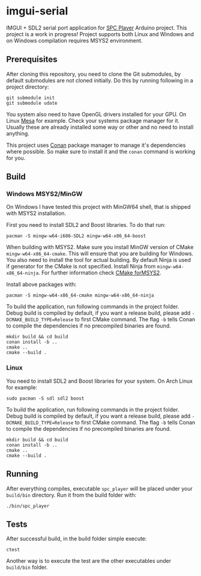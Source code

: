 # imgui-serial

IMGUI + SDL2 serial port application for [SPC
Player](https://github.com/Kazhuu/spc-player) Arduino project. This project is a
work in progress! Project supports both Linux and Windows and on Windows
compilation requires MSYS2 environment.

## Prerequisites

After cloning this repository, you need to clone the Git submodules, by default
submodules are not cloned initially. Do this by running following in a project
directory:

```shell
git submodule init
git submodule udate
```

You system also need to have OpenGL drivers installed for your GPU. On Linux
[Mesa](https://mesa3d.org/) for example. Check your systems package manager for
it. Usually these are already installed some way or other and no need to install
anything.

This project uses [Conan](https://conan.io/) package manager to manage it's
dependencies where possible. So make sure to install it and the `conan` command
is working for you.

## Build

### Windows MSYS2/MinGW

On Windows I have tested this project with MinGW64 shell, that is shipped with
MSYS2 installation.

First you need to install SDL2 and Boost libraries. To do that run:

```shell
pacman -S mingw-w64-i686-SDL2 mingw-w64-x86_64-boost
```

When building with MSYS2. Make sure you install MinGW version of CMake
`mingw-w64-x86_64-cmake`. This will ensure that you are building for Windows.
You also need to install the tool for actual building. By default Ninja is used
if generator for the CMake is not specified. Install Ninja from
`mingw-w64-x86_64-ninja`. For further information check
[CMake forMSYS2](https://www.msys2.org/docs/cmake/).

Install above packages with:

```shell
pacman -S mingw-w64-x86_64-cmake mingw-w64-x86_64-ninja
```

To build the application, run following commands in the project folder. Debug
build is compiled by default, if you want a release build, please add
`-DCMAKE_BUILD_TYPE=Release` to first CMake command. The flag `-b` tells Conan
to compile the dependencies if no precompiled binaries are found.

```shell
mkdir build && cd build
conan install -b ..
cmake ..
cmake --build .
```

### Linux

You need to install SDL2 and Boost libraries for your system. On Arch Linux for
example:

```shell
sudo pacman -S sdl sdl2 boost
```

To build the application, run following commands in the project folder. Debug
build is compiled by default, if you want a release build, please add
`-DCMAKE_BUILD_TYPE=Release` to first CMake command. The flag `-b` tells Conan
to compile the dependencies if no precompiled binaries are found.

```shell
mkdir build && cd build
conan install -b ..
cmake ..
cmake --build .
```

## Running

After everything compiles, executable `spc_player` will be placed under your
`build/bin` directory. Run it from the build folder with:

```shell
./bin/spc_player
```

## Tests

After successful build, in the build folder simple execute:

```shell
ctest
```

Another way is to execute the test are the other executables under `build/bin` folder.
